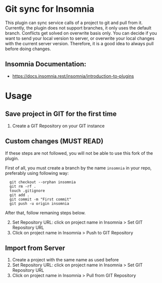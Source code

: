 # Git sync for Insomnia

This plugin can sync service calls of a project to git and pull from it.
Currently, the plugin does not support branches, it only uses the default branch.
Conflicts get solved on overwrite basis only.
You can decide if you want to send your local version to server, or overwrite your local changes with the current server version.
Therefore, it is a good idea to always pull before doing changes.

## Insomnia Documentation:
* https://docs.insomnia.rest/insomnia/introduction-to-plugins

# Usage

## Save project in GIT for the first time

1. Create a GIT Repository on your GIT instance

## Custom changes (MUST READ)

If these steps are not followed, you will not be able to use this fork of the plugin.

First of all, you must create a branch by the name `insomnia` in your repo, preferably using following way:

```
  git checkout --orphan insomnia
  git rm -rf .
  touch .gitignore
  git add .
  git commit -m "First commit"
  git push -u origin insomnia
```
After that, follow remaning steps below.

2. Set Repository URL: click on project name in Insomnia > Set GIT Repository URL
3. Click on project name in Insomnia > Push to GIT Repository

## Import from Server

1. Create a project with the same name as used before
2. Set Repository URL: click on project name in Insomnia > Set GIT Repository URL
3. Click on project name in Insomnia > Pull from GIT Repository
